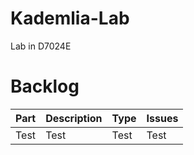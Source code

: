 # Kademlia-Lab
Lab in D7024E




# Backlog

| Part  |      Description    | Type                                       |  Issues      |
| ----------- | ------- |------------------------------------------------|----------------|
| Test  | Test | Test  | Test
